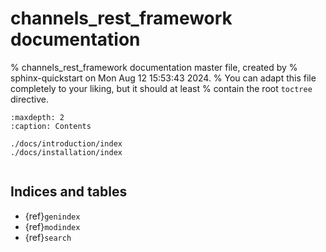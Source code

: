 # channels_rest_framework documentation

% channels_rest_framework documentation master file, created by
% sphinx-quickstart on Mon Aug 12 15:53:43 2024.
% You can adapt this file completely to your liking, but it should at least
% contain the root `toctree` directive.

```{toctree}
:maxdepth: 2
:caption: Contents

./docs/introduction/index
./docs/installation/index
```

```{include} ../README.md
```

## Indices and tables

* {ref}`genindex`
* {ref}`modindex`
* {ref}`search`

